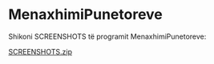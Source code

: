 # MenaxhimiPunetoreve
Shikoni SCREENSHOTS të programit MenaxhimiPunetoreve:

[SCREENSHOTS.zip](https://github.com/PerparimLushaj/MenaxhimiPunetoreve/files/2008466/SCREENSHOTS.zip)

